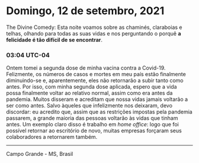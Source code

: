 # Domingo, 12 de setembro, 2021

The Divine Comedy: Esta noite voamos sobre as chaminés, claraboias e telhas, olhando
para todas as suas vidas e nos perguntando o porquê **a felicidade é tão difícil
de se encontrar**.

### 03:04 UTC-04

Ontem tomei a segunda dose de minha vacina contra a Covid-19. Felizmente, os números
de casos e mortes em meu país estão finalmente diminuindo-se e, aparentemente, eles
não retornarão a subir tanto como antes. Por isso, com minha segunda dose aplicada,
espero que a vida possa finalmente voltar ao relativo normal, assim como era antes
da pandemia. Muitos disseram e acreditam que nossa vidas jamais voltarão a ser como
antes. Salvo àqueles que infelizmente nos deixaram, devo discordar: eu acredito
que, assim que as restrições impostas pela pandemia passarem, a grande maioria das
pessoas voltarão às vidas que tinham antes. Um exemplo claro disso é trabalho em
_home office_: logo que foi possível retornar ao escritório de novo, muitas empresas
forçaram seus colaboradores a retornarem também.

---

Campo Grande - MS, Brasil
